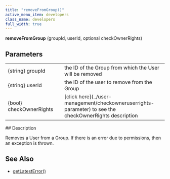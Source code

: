 ```yaml
---
title: "removeFromGroup()"
active_menu_item: developers
class_name: developers
full_width: true
---
```



**removeFromGroup** (groupId, userId, optional checkOwnerRights)

## Parameters

<table>
<tr>
<td width="183">
{string} groupId

</td>
<td width="15">
</td>
<td width="682">
the ID of the Group from which the User will be removed

</td>
</tr>
<tr>
<td width="183">
{string} userId

</td>
<td width="15">
</td>
<td width="682">
the ID of the user to remove from the Group

</td>
</tr>
<tr>
<td width="183">
{bool} checkOwnerRights

</td>
<td width="15">
</td>
<td width="682">
[click here](../user-management/checkowneruserrights-parameter) to see the checkOwnerRights description

</td>
</tr>
</table>
## Description

Removes a User from a Group. If there is an error due to permissions, then an exception is thrown.

     
   

## See Also

 - [getLatestError()](../../ssj-object/miscellaneous/getlatesterror)

